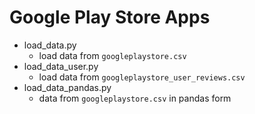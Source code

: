 # Google Play Store Apps

- load_data.py
    - load data from `googleplaystore.csv`
- load_data_user.py
    - load data from `googleplaystore_user_reviews.csv`
- load_data_pandas.py
    - data from `googleplaystore.csv` in pandas form
